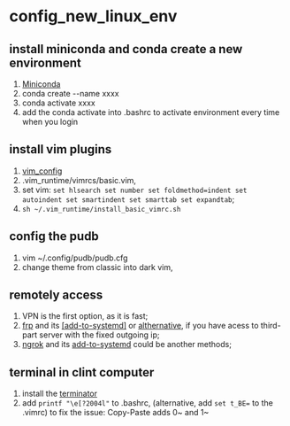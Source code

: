 # config_new_linux_env

## install miniconda and conda create a new environment
1. [Miniconda](https://docs.conda.io/en/latest/miniconda.html)
2. conda create --name xxxx
3. conda activate xxxx
4. add the conda activate into .bashrc to activate  environment every time when you login

## install vim plugins
1. [vim_config](https://github.com/amix/vimrc)
2. .vim_runtime/vimrcs/basic.vim, 
3. set vim:
`set hlsearch
set number
set foldmethod=indent
set autoindent
set smartindent
set smarttab
set expandtab`;
4. `sh ~/.vim_runtime/install_basic_vimrc.sh`

## config the pudb
1. vim ~/.config/pudb/pudb.cfg
2. change theme from classic into dark vim,

## remotely access
1. VPN is the first option, as it is fast;
2. [frp](https://github.com/fatedier/frp) and its [[add-to-systemd]](https://github.com/fatedier/frp/blob/master/conf/systemd/frpc.service) or [althernative](https://gist.github.com/ihipop/4dc607caef7c874209521b10d18e35af#file-frp-systemd-md), if you have acess to third-part server with the fixed outgoing ip;
3. [ngrok](https://ngrok.com/) and its [add-to-systemd](https://github.com/vincenthsu/systemd-ngrok) could be another methods;

## terminal in clint computer
1. install the [terminator](https://gnometerminator.blogspot.com/p/introduction.html)
2. add `printf "\e[?2004l"` to .bashrc, (alternative, add `set t_BE=` to the .vimrc) to fix the issue: Copy-Paste adds 0~ and 1~
